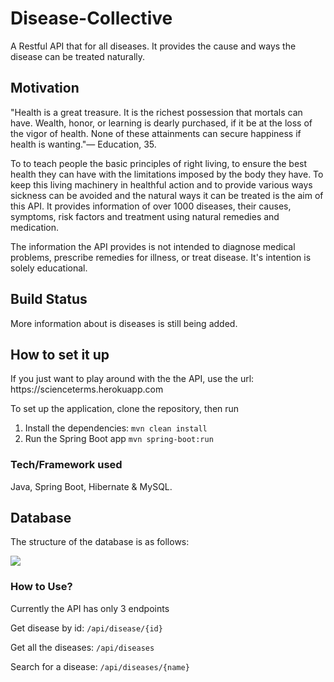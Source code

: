 # Disease-Collective
A Restful API that for all diseases. It provides the cause and ways the disease can be treated naturally.


<h2>Motivation</h2>
<p>"Health is a great treasure. It is the richest possession that mortals can have. Wealth, honor, or learning
is dearly purchased, if it be at the loss of the vigor of health. None of these attainments can secure
happiness if health is wanting."— Education, 35.</p>
<p>
To to teach people the basic principles of right living, to ensure the best health they can have with the limitations
imposed by the body they have. To keep this living machinery in healthful action and to provide various ways sickness can be
avoided and the natural ways it can be treated is the aim of this API. It provides information of over 1000 diseases, their causes, symptoms, risk factors and treatment using natural remedies and medication. 
</p>
<p>The information the API provides is not intended to diagnose medical problems, prescribe remedies for illness, or treat disease. 
It's intention is solely educational.</p>
<h2>Build Status</h2>
More information about is diseases is still being added.

<h2>How to set it up</h2>
If you just want to play around with the the API, use the url: https://scienceterms.herokuapp.com</br>

<p>To set up the application, clone the repository, then run</p>
<div>
 <ol>
 <li>Install the dependencies: <code>mvn clean install</code></li>
  <li>Run the Spring Boot app <code>mvn spring-boot:run</code></li>
 <ol>
</div>
<h3>Tech/Framework used</h2>
   <p>Java, Spring Boot, Hibernate & MySQL.</p>
  
  <h2>Database</h2>
  <div><p>The structure of the database is as follows:</p>
<image src="https://github.com/pnyamuda/Data-Engineering-University-Courses/blob/master/diseases-database.png?raw=true"></div>
 
<h3>How to Use?</h3>
   <p>Currently the API has only 3 endpoints</p>
  
   <p>Get disease by id: <code>/api/disease/{id}</code></p>
   
   
   <p>Get all the diseases:  <code>/api/diseases</code></p>
   
  <p>Search for a disease: <code>/api/diseases/{name}</code></p>
   
  

